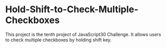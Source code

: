 # Hold-Shift-to-Check-Multiple-Checkboxes
This project is the tenth project of JavaScript30 Challenge. It allows users to check multiple checkboxes by holding shift key.
